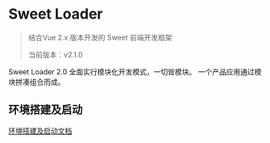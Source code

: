 # Sweet Loader

> 结合Vue 2.x 版本开发的 Sweet 前端开发框架
>
> 当前版本：v2.1.0

Sweet Loader 2.0 全面实行模块化开发模式，一切皆模块。
一个产品应用通过模块拼凑组合而成。

## 环境搭建及启动

[环境搭建及启动文档](./docs/%E7%8E%AF%E5%A2%83%E6%90%AD%E5%BB%BA%E5%8F%8A%E5%90%AF%E5%8A%A8.md)

